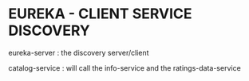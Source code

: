 # EUREKA - CLIENT SERVICE DISCOVERY #


eureka-server : the discovery server/client

catalog-service : will call the info-service and the ratings-data-service